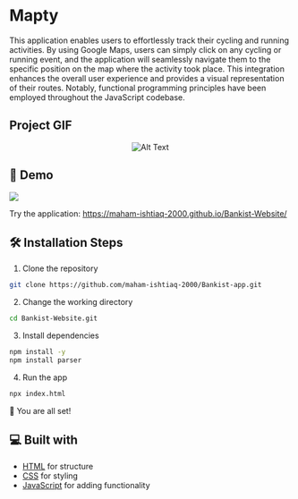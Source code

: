 # Mapty

This application enables users to effortlessly track their cycling and running activities. By using Google Maps, users can simply click on any cycling or running event, and the application will seamlessly navigate them to the specific position on the map where the activity took place. This integration enhances the overall user experience and provides a visual representation of their routes. Notably, functional programming principles have been employed throughout the JavaScript codebase.


## Project GIF

<div class="gif-container" style="display: flex; justify-content: center; margin-left: auto; margin-right: auto;">
    <img src="./BankistWebsiteGIF.gif" alt="Alt Text">
</div>

## 🚀 Demo

<a href="https://rahuldkjain.github.io/gh-profile-readme-generator" target="blank">
<img src="https://img.shields.io/website?url=https%3A%2F%2Frahuldkjain.github.io%2Fgh-profile-readme-generator&logo=github&style=flat-square" />
</a>

Try the application: https://maham-ishtiaq-2000.github.io/Bankist-Website/


## 🛠️ Installation Steps

1. Clone the repository

```bash
git clone https://github.com/maham-ishtiaq-2000/Bankist-app.git
```

2. Change the working directory

```bash
cd Bankist-Website.git
```

3. Install dependencies

```bash
npm install -y
npm install parser
```

4. Run the app

```bash
npx index.html
```

🌟 You are all set!

## 💻 Built with

- [HTML](https://www.gatsbyjs.com/) for structure
- [CSS](https://tailwindcss.com/) for styling
- [JavaScript](https://greensock.com/gsap/) for adding functionality
